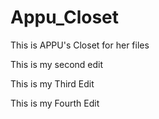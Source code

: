 # Appu_Closet
This is APPU's Closet for her files

This is my second edit

This is my Third Edit

This is my Fourth Edit
